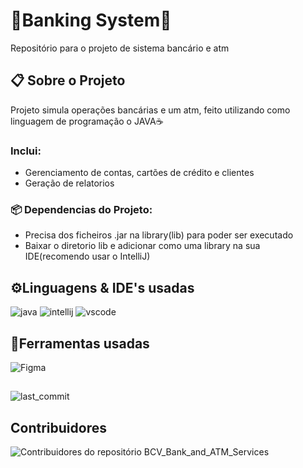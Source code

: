 # 🏦Banking System🏧
Repositório para o projeto de sistema bancário e atm
    
## 📋 Sobre o Projeto
Projeto simula operações bancárias e um atm, feito utilizando como linguagem de programação o JAVA☕

### Inclui:
- Gerenciamento de contas, cartões de crédito e clientes
- Geração de relatorios

### 📦 Dependencias do Projeto:
- Precisa dos ficheiros .jar na library(lib) para poder ser executado
- Baixar o diretorio lib e adicionar como uma library na sua IDE(recomendo usar o IntelliJ)

## ⚙️Linguagens & IDE's usadas
![java](https://img.shields.io/badge/java-%23ED8B00.svg?style=for-the-badge&logo=openjdk&logoColor=white)
![intellij](https://img.shields.io/badge/IntelliJIDEA-000000.svg?style=for-the-badge&logo=intellij-idea&logoColor=white)
![vscode](https://img.shields.io/badge/Visual%20Studio%20Code-0078d7.svg?style=for-the-badge&logo=visual-studio-code&logoColor=white)

## 🔧Ferramentas usadas
![Figma](https://img.shields.io/badge/figma-%23F24E1E.svg?style=for-the-badge&logo=figma&logoColor=white)

##
![last_commit](https://img.shields.io/github/last-commit/LiedsonDelgado/school_projects-UTA?color=03fc84)

## Contribuidores
<img src="https://contrib.rocks/image?repo=TiagoDongo/BCV_Bank_and_ATM_Services" alt="Contribuidores do repositório BCV_Bank_and_ATM_Services"/>
